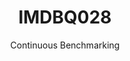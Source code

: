 ---
layout: docu
title: IMDBQ028
subtitle: Continuous Benchmarking
selected: IMDB
expanded: Benchmarking
benchmark: /individual_results/IMDBQ028.html
---